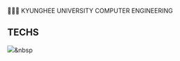 👩🏼‍💻 KYUNGHEE UNIVERSITY COMPUTER ENGINEERING
## TECHS
<img src="https://img.shields.io/badge/Python-3766AB?style=flat-square&logo=Python&logoColor=white"/></a>&nbsp
